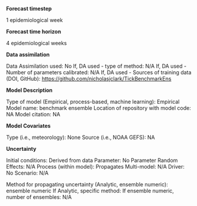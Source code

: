 
**Forecast timestep**

1 epidemiological week

**Forecast time horizon**

4 epidemiological weeks

**Data assimilation**

Data Assimilation used: No
If, DA used - type of method: N/A
If, DA used - Number of parameters calibrated: N/A
If, DA used - Sources of training data (DOI, GitHub): https://github.com/nicholasjclark/TickBenchmarkEns

**Model Description**

Type of model (Empirical, process-based, machine learning): Empirical
Model name: benchmark ensemble
Location of repository with model code: NA
Model citation: NA

**Model Covariates**

Type (i.e., meteorology): None
Source (i.e., NOAA GEFS): NA

**Uncertainty**

Initial conditions: Derived from data
Parameter: No
Parameter Random Effects: N/A
Process (within model): Propagates
Multi-model: N/A
Driver: No
Scenario: N/A

Method for propagating uncertainty (Analytic, ensemble numeric): ensemble numeric
If Analytic, specific method: 
If ensemble numeric, number of ensembles: N/A

